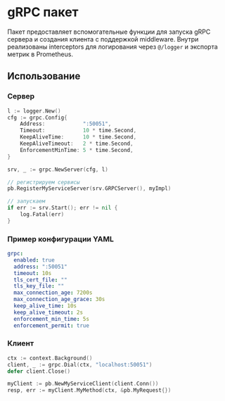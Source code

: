# gRPC пакет

Пакет предоставляет вспомогательные функции для запуска gRPC сервера и создания клиента с поддержкой middleware. Внутри реализованы interceptors для логирования через `@/logger` и экспорта метрик в Prometheus.

## Использование

### Сервер
```go
l := logger.New()
cfg := grpc.Config{
    Address:            ":50051",
    Timeout:            10 * time.Second,
    KeepAliveTime:      10 * time.Second,
    KeepAliveTimeout:   2 * time.Second,
    EnforcementMinTime: 5 * time.Second,
}

srv, _ := grpc.NewServer(cfg, l)

// регистрируем сервисы
pb.RegisterMyServiceServer(srv.GRPCServer(), myImpl)

// запускаем
if err := srv.Start(); err != nil {
    log.Fatal(err)
}
```

### Пример конфигурации YAML
```yaml
grpc:
  enabled: true
  address: ":50051"
  timeout: 10s
  tls_cert_file: ""
  tls_key_file: ""
  max_connection_age: 7200s
  max_connection_age_grace: 30s
  keep_alive_time: 10s
  keep_alive_timeout: 2s
  enforcement_min_time: 5s
  enforcement_permit: true
```

### Клиент
```go
ctx := context.Background()
client, _ := grpc.Dial(ctx, "localhost:50051")
defer client.Close()

myClient := pb.NewMyServiceClient(client.Conn())
resp, err := myClient.MyMethod(ctx, &pb.MyRequest{})
```

